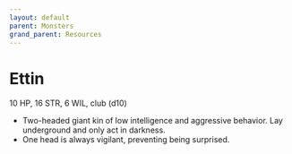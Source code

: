 ```yaml
---
layout: default
parent: Monsters
grand_parent: Resources
---
```


# Ettin

10 HP, 16 STR, 6 WIL, club (d10)

- Two-headed giant kin of low intelligence and aggressive behavior.   Lay underground and only act in darkness.
- One head is always vigilant, preventing being surprised.


